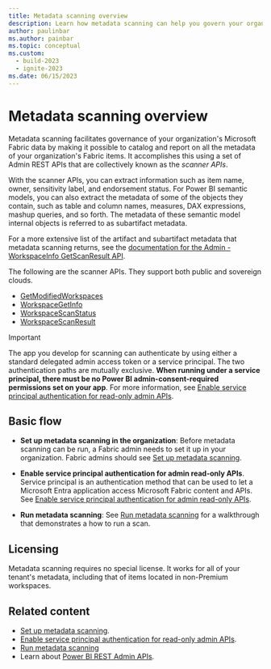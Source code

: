 ```yaml
---
title: Metadata scanning overview
description: Learn how metadata scanning can help you govern your organizations Fabric data.
author: paulinbar
ms.author: painbar
ms.topic: conceptual
ms.custom:
  - build-2023
  - ignite-2023
ms.date: 06/15/2023
---
```


# Metadata scanning overview

Metadata scanning facilitates governance of your organization's Microsoft Fabric data by making it possible to catalog and report on all the metadata of your organization's Fabric items. It accomplishes this using a set of Admin REST APIs that are collectively known as the *scanner APIs*.

With the scanner APIs, you can extract information such as item name, owner, sensitivity label, and endorsement status. For Power BI semantic models, you can also extract the metadata of some of the objects they contain, such as table and column names, measures, DAX expressions, mashup queries, and so forth. The metadata of these semantic model internal objects is referred to as subartifact metadata.

For a more extensive list of the artifact and subartifact metadata that metadata scanning returns, see the [documentation for the Admin - WorkspaceInfo GetScanResult API](/rest/api/power-bi/admin/workspace-info-get-scan-result).

The following are the scanner APIs. They support both public and sovereign clouds.

* [GetModifiedWorkspaces](/rest/api/power-bi/admin/workspace-info-get-modified-workspaces)
* [WorkspaceGetInfo](/rest/api/power-bi/admin/workspace-info-post-workspace-info)
* [WorkspaceScanStatus](/rest/api/power-bi/admin/workspace-info-get-scan-status)
* [WorkspaceScanResult](/rest/api/power-bi/admin/workspace-info-get-scan-result)

> [!IMPORTANT]
> The app you develop for scanning can authenticate by using either a standard delegated admin access token or a service principal. The two authentication paths are mutually exclusive. **When running under a service principal, there must be no Power BI admin-consent-required permissions set on your app**. For more information, see [Enable service principal authentication for read-only admin APIs](../admin/metadata-scanning-enable-read-only-apis.md).

## Basic flow

* **Set up metadata scanning in the organization**: Before metadata scanning can be run, a Fabric admin needs to set it up in your organization. Fabric admins should see [Set up metadata scanning](../admin/metadata-scanning-setup.md).

* **Enable service principal authentication for admin read-only APIs**. Service principal is an authentication method that can be used to let a Microsoft Entra application access Microsoft Fabric content and APIs. See [Enable service principal authentication for admin read-only APIs](../admin/metadata-scanning-enable-read-only-apis.md).

* **Run metadata scanning**: See [Run metadata scanning](./metadata-scanning-run.md) for a walkthrough that demonstrates a how to run a scan.

## Licensing

Metadata scanning requires no special license. It works for all of your tenant's metadata, including that of items located in non-Premium workspaces.

## Related content

* [Set up metadata scanning](../admin/metadata-scanning-setup.md).
* [Enable service principal authentication for read-only admin APIs](../admin/metadata-scanning-enable-read-only-apis.md).
* [Run metadata scanning](./metadata-scanning-run.md)
* Learn about [Power BI REST Admin APIs](/rest/api/power-bi/admin).
